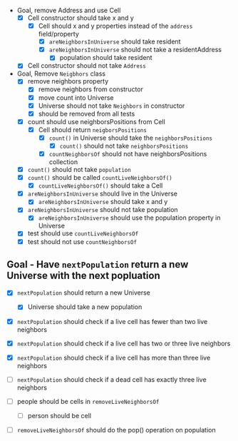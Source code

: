 - Goal, remove Address and use Cell
  - [X] Cell constructor should take x and y
    - [X] Cell should x and y properties instead of the `address` field/property
      - [X] `areNeighborsInUniverse` should take resident 
      - [X] `areNeighborsInUniverse` should not take a residentAddress
        - [X] population should take resident
  - [X] Cell constructor should not take `Address`

- Goal, Remove `Neigbhors` class
  - [X] remove neighbors property
    - [X] remove neighbors from constructor
    - [X] move count into Universe
    - [X] Universe should not take `Neighbors` in constructor
    - [X] should be removed from all tests
  - [X] count should use neighborsPositions from Cell 
    - [X] Cell should return `neigborsPositions`
      - [X] `count()` in Universe should take the `neighborsPositions`
        - [X] `count()` should not take `neighborsPositions`
      - [X] `countNeighborsOf` should not have neighborsPositions collection
  - [X] `count()` should not take `population`
  - [X] `count()` should be called `countLiveNeighborsOf()`
    - [X] `countLiveNeighborsOf()` should take a Cell
  - [X] `areNeighborsInUniverse` should live in the Universe
    - [X] `areNeighborsInUniverse` should take x and y
  - [X] `areNeighborsInUniverse` should not take population
    - [X] `areNeighborsInUniverse` should use the population property in Universe
  - [X] test should use `countLiveNeighborsOf`
  - [X] test should not use `countNeighborsOf`

## Goal - Have `nextPopulation` return a new Universe with the next popluation
- [X] `nextPopulation` should return a new Universe
  - [X] Universe should take a new population 
- [X] `nextPopulation` should check if a live cell has fewer than two live neighbors
- [X] `nextPopulation` should check if a live cell has two or three live neighbors
- [X] `nextPopulation` should check if a live cell has more than three live neighbors
- [ ] `nextPopulation` should check if a dead cell has exactly three live neighbors

- [ ] people should be cells in `removeLiveNeighborsOf`
  - [ ] person should be cell
- [ ] `removeLiveNeighborsOf` should do the pop() operation on population
